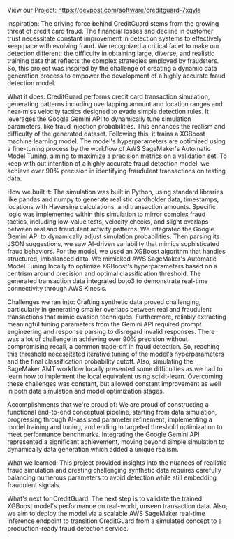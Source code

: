 View our Project: https://devpost.com/software/creditguard-7xqyla

Inspiration:
The driving force behind CreditGuard stems from the growing threat of credit card fraud. The financial losses and decline in customer trust necessitate constant improvement in detection systems to effectively keep pace with evolving fraud. We recognized a critical facet to make our detection different: the difficulty in obtaining large, diverse, and realistic training data that reflects the complex strategies employed by fraudsters. So, this project was inspired by the challenge of creating a dynamic data generation process to empower the development of a highly accurate fraud detection model.

What it does:
CreditGuard performs credit card transaction simulation, generating patterns including overlapping amount and location ranges and near-miss velocity tactics designed to evade simple detection rules. It leverages the Google Gemini API to dynamically tune simulation parameters, like fraud injection probabilities. This enhances the realism and difficulty of the generated dataset. Following this, it trains a XGBoost machine learning model. The model's hyperparameters are optimized using a fine-tuning process by the workflow of AWS SageMaker's Automatic Model Tuning, aiming to maximize a precision metrics on a validation set. To keep with out intention of a highly accurate fraud detection model, we achieve over 90% precision in identifying fraudulent transactions on testing data.

How we built it:
The simulation was built in Python, using standard libraries like pandas and numpy to generate realistic cardholder data, timestamps, locations with Haversine calculations, and transaction amounts. Specific logic was implemented within this simulation to mirror complex fraud tactics, including low-value tests, velocity checks, and slight overlaps between real and fraudulent activity patterns. We integrated the Google Gemini API to dynamically adjust simulation probabilities. Then parsing its JSON suggestions, we saw AI-driven variability that mimics sophisticated fraud behaviors. For the model, we used an XGBoost algorithm that handles structured, imbalanced data. We mimicked AWS SageMaker's Automatic Model Tuning locally to optimize XGBoost's hyperparameters based on a centrism around precision and optimal classification threshold. The generated transaction data integrated boto3 to demonstrate real-time connectivity through AWS Kinesis.

Challenges we ran into:
Crafting synthetic data proved challenging, particularly in generating smaller overlaps between real and fraudulent transactions that mimic evasion techniques. Furthermore, reliably extracting meaningful tuning parameters from the Gemini API required prompt engineering and response parsing to disregard invalid responses. There was a lot of challenge in achieving over 90% precision without compromising recall, a common trade-off in fraud detection. So, reaching this threshold necessitated iterative tuning of the model's hyperparameters and the final classification probability cutoff. Also, simulating the SageMaker AMT workflow locally presented some difficulties as we had to learn how to implement the local equivalent using scikit-learn. Overcoming these challenges was constant, but allowed constant improvement as well in both data simulation and model optimization stages.

Accomplishments that we're proud of:
We are proud of constructing a functional end-to-end conceptual pipeline, starting from data simulation, progressing through AI-assisted parameter refinement, implementing a model training and tuning, and ending in targeted threshold optimization to meet performance benchmarks. Integrating the Google Gemini API represented a significant achievement, moving beyond simple simulation to dynamically data generation which added a unique realism.

What we learned:
This project provided insights into the nuances of realistic fraud simulation and creating challenging synthetic data requires carefully balancing numerous parameters to avoid detection while still embedding fraudulent signals.

What's next for CreditGuard:
The next step is to validate the trained XGBoost model's performance on real-world, unseen transaction data. Also, we aim to deploy the model via a scalable AWS SageMaker real-time inference endpoint to transition CreditGuard from a simulated concept to a production-ready fraud detection service.
